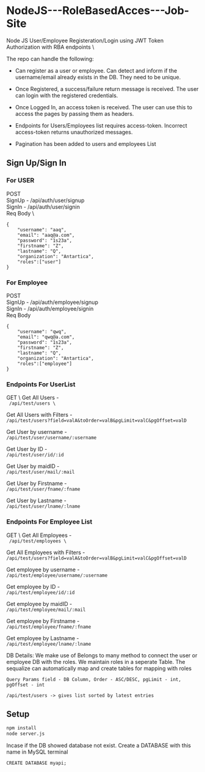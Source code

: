 # NodeJS---RoleBasedAcces---Job-Site

Node JS User/Employee Registeration/Login using JWT Token Authorization with RBA endpoints \


The repo can handle the following:

- Can register as a user or employee. Can detect and inform if the username/email already exists in the DB. They need to be unique.

- Once Registered, a success/failure return message is received. The user can login with the registered credentials. 

- Once Logged In, an access token is received. The user can use this to access the pages by passing them as headers.

- Endpoints for Users/Employees list requires access-token. Incorrect access-token returns unauthorized messages.

- Pagination has been added to users and employees List








## Sign Up/Sign In 

### For USER

POST \
SignUp - /api/auth/user/signup \
SignIn - /api/auth/user/signin \
Req Body \
```
{
    "username": "aaq",
    "email": "aaq@a.com",
    "password": "1s23a",
    "firstname": "Z",
    "lastname": "Q",
    "organization": "Antartica",
    "roles":["user"]  
}
```  
### For Employee
POST \
SignUp - /api/auth/employee/signup \
SignIn - /api/auth/employee/signin \
Req Body 
```
{
    "username": "qwq",
    "email": "qwq@a.com",
    "password": "1s23a",
    "firstname": "Z",
    "lastname": "Q",
    "organization": "Antartica",
    "roles":["employee"]  
}
```  

### Endpoints For UserList
GET \ 
Get All Users - \
``` /api/test/users \``` 

Get All Users with Filters - \
```/api/test/users?field=valA&toOrder=valB&pgLimit=valC&pgOffset=valD``` 

Get User by username - \
```/api/test/user/username/:username```

Get User by ID - \
```/api/test/user/id/:id``` 

Get User by maidID - \
```/api/test/user/mail/:mail ``` 

Get User by Firstname - \
``` /api/test/user/fname/:fname ``` 

Get User by Lastname - \
``` /api/test/user/lname/:lname ```



### Endpoints For Employee List
GET \ 
Get All Employees - \
``` /api/test/employees \``` 

Get All Employees with Filters - \
```/api/test/users?field=valA&toOrder=valB&pgLimit=valC&pgOffset=valD``` 

Get employee by username - \
```/api/test/employee/username/:username```

Get employee by ID - \
```/api/test/employee/id/:id``` 

Get employee by maidID - \
```/api/test/employee/mail/:mail ``` 

Get employee by Firstname - \
``` /api/test/employee/fname/:fname ``` 

Get employee by Lastname - \
``` /api/test/employee/lname/:lname ```


DB Details:
We make use of Belongs to many method to connect the user or employee DB with the roles. We maintain roles in a seperate Table. The sequalize can automatically map and create tables for mapping with roles

```/api/test/users?field=valA&toOrder=valB&pgLimit=valC&pgOffset=valD
Query Params field - DB Column, Order - ASC/DESC, pgLimit - int, pgOffset - int
```

```
/api/test/users -> gives list sorted by latest entries
```

## Setup

```python
npm install
node server.js
```
Incase if the DB showed database not exist. Create a DATABASE with this name in MySQL terminal
```
CREATE DATABASE myapi;
```
